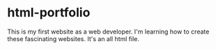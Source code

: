# html-portfolio
This is my first website as a web developer. I'm learning how to create these fascinating websites. It's an all html file.
